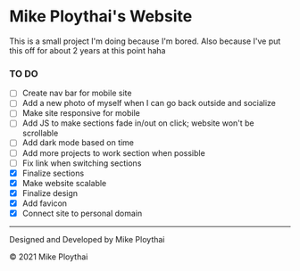 # Mike Ploythai's Website

This is a small project I'm doing because I'm bored. Also because I've put this off for about 2 years at this point haha

### TO DO

- [ ] Create nav bar for mobile site
- [ ] Add a new photo of myself when I can go back outside and socialize
- [ ] Make site responsive for mobile
- [ ] Add JS to make sections fade in/out on click; website won't be scrollable
- [ ] Add dark mode based on time
- [ ] Add more projects to work section when possible
- [ ] Fix link when switching sections
- [x] Finalize sections
- [x] Make website scalable
- [x] Finalize design
- [x] Add favicon
- [x] Connect site to personal domain
---
Designed and Developed by Mike Ploythai

© 2021 Mike Ploythai
